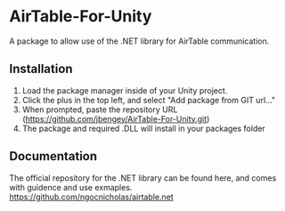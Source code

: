 # AirTable-For-Unity
A package to allow use of the .NET library for AirTable communication.

## Installation
1) Load the package manager inside of your Unity project.
2) Click the plus in the top left, and select "Add package from GIT url..."
3) When prompted, paste the repository URL (https://github.com/jbengey/AirTable-For-Unity.git)
4) The package and required .DLL will install in your packages folder


## Documentation
The official repository for the .NET library can be found here, and comes with guidence and use exmaples. 
https://github.com/ngocnicholas/airtable.net
